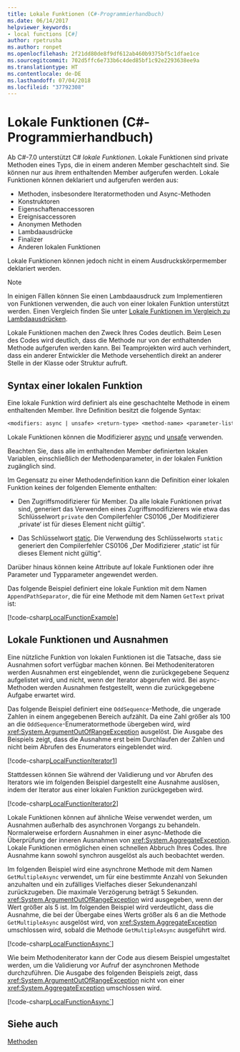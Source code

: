 ```yaml
---
title: Lokale Funktionen (C#-Programmierhandbuch)
ms.date: 06/14/2017
helpviewer_keywords:
- local functions [C#]
author: rpetrusha
ms.author: ronpet
ms.openlocfilehash: 2f21dd80de8f9df612ab460b9375bf5c1dfae1ce
ms.sourcegitcommit: 702d5ffc6e733b6c4ded85bf1c92e2293638ee9a
ms.translationtype: HT
ms.contentlocale: de-DE
ms.lasthandoff: 07/04/2018
ms.locfileid: "37792308"
---
```

# <a name="local-functions-c-programming-guide"></a>Lokale Funktionen (C#-Programmierhandbuch)

Ab C#-7.0 unterstützt C# *lokale Funktionen*. Lokale Funktionen sind private Methoden eines Typs, die in einem anderen Member geschachtelt sind. Sie können nur aus ihrem enthaltenden Member aufgerufen werden. Lokale Funktionen können deklariert und aufgerufen werden aus:

- Methoden, insbesondere Iteratormethoden und Async-Methoden
- Konstruktoren
- Eigenschaftenaccessoren
- Ereignisaccessoren
- Anonymen Methoden
- Lambdaausdrücke
- Finalizer
- Anderen lokalen Funktionen

Lokale Funktionen können jedoch nicht in einem Ausdruckskörpermember deklariert werden.

> [!NOTE]
> In einigen Fällen können Sie einen Lambdaausdruck zum Implementieren von Funktionen verwenden, die auch von einer lokalen Funktion unterstützt werden. Einen Vergleich finden Sie unter [Lokale Funktionen im Vergleich zu Lambdaausdrücken](../../local-functions-vs-lambdas.md).

Lokale Funktionen machen den Zweck Ihres Codes deutlich. Beim Lesen des Codes wird deutlich, dass die Methode nur von der enthaltenden Methode aufgerufen werden kann. Bei Teamprojekten wird auch verhindert, dass ein anderer Entwickler die Methode versehentlich direkt an anderer Stelle in der Klasse oder Struktur aufruft.
 
## <a name="local-function-syntax"></a>Syntax einer lokalen Funktion

Eine lokale Funktion wird definiert als eine geschachtelte Methode in einem enthaltenden Member. Ihre Definition besitzt die folgende Syntax:

```txt
<modifiers: async | unsafe> <return-type> <method-name> <parameter-list>
```

Lokale Funktionen können die Modifizierer [async](../../language-reference/keywords/async.md) und [unsafe](../../language-reference/keywords/unsafe.md) verwenden. 

Beachten Sie, dass alle im enthaltenden Member definierten lokalen Variablen, einschließlich der Methodenparameter, in der lokalen Funktion zugänglich sind. 

Im Gegensatz zu einer Methodendefinition kann die Definition einer lokalen Funktion keines der folgenden Elemente enthalten:

- Den Zugriffsmodifizierer für Member. Da alle lokale Funktionen privat sind, generiert das Verwenden eines Zugriffsmodifizierers wie etwa das Schlüsselwort `private` den Compilerfehler CS0106 „Der Modifizierer ‚private‘ ist für dieses Element nicht gültig“.
 
- Das Schlüsselwort [static](../../language-reference/keywords/static.md). Die Verwendung des Schlüsselworts `static` generiert den Compilerfehler CS0106 „Der Modifizierer ‚static‘ ist für dieses Element nicht gültig“.

Darüber hinaus können keine Attribute auf lokale Funktionen oder ihre Parameter und Typparameter angewendet werden. 
 
Das folgende Beispiel definiert eine lokale Funktion mit dem Namen `AppendPathSeparator`, die für eine Methode mit dem Namen `GetText` privat ist:
   
[!code-csharp[LocalFunctionExample](../../../../samples/snippets/csharp/programming-guide/classes-and-structs/local-functions1.cs)]  
   
## <a name="local-functions-and-exceptions"></a>Lokale Funktionen und Ausnahmen

Eine nützliche Funktion von lokalen Funktionen ist die Tatsache, dass sie Ausnahmen sofort verfügbar machen können. Bei Methodeniteratoren werden Ausnahmen erst eingeblendet, wenn die zurückgegebene Sequenz aufgelistet wird, und nicht, wenn der Iterator abgerufen wird. Bei async-Methoden werden Ausnahmen festgestellt, wenn die zurückgegebene Aufgabe erwartet wird. 

Das folgende Beispiel definiert eine `OddSequence`-Methode, die ungerade Zahlen in einem angegebenen Bereich aufzählt. Da eine Zahl größer als 100 an die `OddSequence`-Enumeratormethode übergeben wird, wird <xref:System.ArgumentOutOfRangeException> ausgelöst. Die Ausgabe des Beispiels zeigt, dass die Ausnahme erst beim Durchlaufen der Zahlen und nicht beim Abrufen des Enumerators eingeblendet wird.

[!code-csharp[LocalFunctionIterator1](../../../../samples/snippets/csharp/programming-guide/classes-and-structs/local-functions-iterator1.cs)] 

Stattdessen können Sie während der Validierung und vor Abrufen des Iterators wie im folgenden Beispiel dargestellt eine Ausnahme auslösen, indem der Iterator aus einer lokalen Funktion zurückgegeben wird.

[!code-csharp[LocalFunctionIterator2](../../../../samples/snippets/csharp/programming-guide/classes-and-structs/local-functions-iterator2.cs)]

Lokale Funktionen können auf ähnliche Weise verwendet werden, um Ausnahmen außerhalb des asynchronen Vorgangs zu behandeln. Normalerweise erfordern Ausnahmen in einer async-Methode die Überprüfung der inneren Ausnahmen von <xref:System.AggregateException>. Lokale Funktionen ermöglichen einen schnellen Abbruch Ihres Codes. Ihre Ausnahme kann sowohl synchron ausgelöst als auch beobachtet werden.

Im folgenden Beispiel wird eine asynchrone Methode mit dem Namen `GetMultipleAsync` verwendet, um für eine bestimmte Anzahl von Sekunden anzuhalten und ein zufälliges Vielfaches dieser Sekundenanzahl zurückzugeben. Die maximale Verzögerung beträgt 5 Sekunden. <xref:System.ArgumentOutOfRangeException> wird ausgegeben, wenn der Wert größer als 5 ist. Im folgenden Beispiel wird verdeutlicht, dass die Ausnahme, die bei der Übergabe eines Werts größer als 6 an die Methode `GetMultipleAsync` ausgelöst wird, von <xref:System.AggregateException> umschlossen wird, sobald die Methode `GetMultipleAsync` ausgeführt wird.

[!code-csharp[LocalFunctionAsync`](../../../../samples/snippets/csharp/programming-guide/classes-and-structs/local-functions-async1.cs)] 

Wie beim Methodeniterator kann der Code aus diesem Beispiel umgestaltet werden, um die Validierung vor Aufruf der asynchronen Methode durchzuführen. Die Ausgabe des folgenden Beispiels zeigt, dass <xref:System.ArgumentOutOfRangeException> nicht von einer <xref:System.AggregateException> umschlossen wird.

[!code-csharp[LocalFunctionAsync`](../../../../samples/snippets/csharp/programming-guide/classes-and-structs/local-functions-async2.cs)] 

## <a name="see-also"></a>Siehe auch
[Methoden](methods.md)
